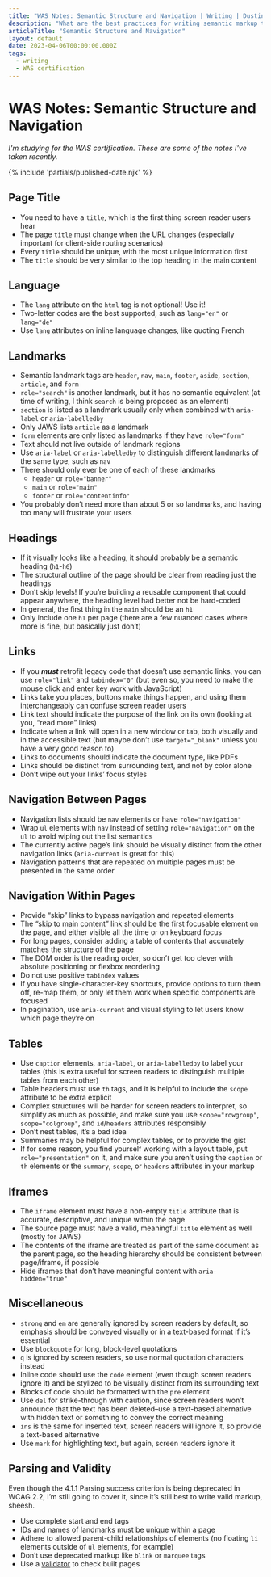```yaml
---
title: "WAS Notes: Semantic Structure and Navigation | Writing | Dustin Whisman"
description: "What are the best practices for writing semantic markup that is as accessible as possible?"
articleTitle: "Semantic Structure and Navigation"
layout: default
date: 2023-04-06T00:00:00.000Z
tags:
  - writing
  - WAS certification
---
```


# WAS Notes: Semantic Structure and Navigation

_I'm studying for the WAS certification. These are some of the notes I've taken recently._

{% include 'partials/published-date.njk' %}

## Page Title

- You need to have a `title`, which is the first thing screen reader users hear
- The page `title` must change when the URL changes (especially important for client-side routing scenarios)
- Every `title` should be unique, with the most unique information first
- The `title` should be very similar to the top heading in the main content

## Language

- The `lang` attribute on the `html` tag is not optional! Use it!
- Two-letter codes are the best supported, such as `lang="en"` or `lang="de"`
- Use `lang` attributes on inline language changes, like quoting French

## Landmarks

- Semantic landmark tags are `header`, `nav`, `main`, `footer`, `aside`, `section`, `article`, and `form`
- `role="search"` is another landmark, but it has no semantic equivalent (at time of writing, I think `search` is being proposed as an element)
- `section` is listed as a landmark usually only when combined with `aria-label` or `aria-labelledby`
- Only JAWS lists `article` as a landmark
- `form` elements are only listed as landmarks if they have `role="form"`
- Text should not live outside of landmark regions
- Use `aria-label` or `aria-labelledby` to distinguish different landmarks of the same type, such as `nav`
- There should only ever be one of each of these landmarks
  - `header` or `role="banner"`
  - `main` or `role="main"`
  - `footer` or `role="contentinfo"`
- You probably don’t need more than about 5 or so landmarks, and having too many will frustrate your users

## Headings

- If it visually looks like a heading, it should probably be a semantic heading (`h1`-`h6`)
- The structural outline of the page should be clear from reading just the headings
- Don’t skip levels! If you’re building a reusable component that could appear anywhere, the heading level had better not be hard-coded
- In general, the first thing in the `main` should be an `h1`
- Only include one `h1` per page (there are a few nuanced cases where more is fine, but basically just don’t)

## Links

- If you *****must***** retrofit legacy code that doesn’t use semantic links, you can use `role="link"` and `tabindex="0"` (but even so, you need to make the mouse click and enter key work with JavaScript)
- Links take you places, buttons make things happen, and using them interchangeably can confuse screen reader users
- Link text should indicate the purpose of the link on its own (looking at you, “read more” links)
- Indicate when a link will open in a new window or tab, both visually and in the accessible text (but maybe don’t use `target="_blank"` unless you have a very good reason to)
- Links to documents should indicate the document type, like PDFs
- Links should be distinct from surrounding text, and not by color alone
- Don’t wipe out your links’ focus styles

## Navigation Between Pages

- Navigation lists should be `nav` elements or have `role="navigation"`
- Wrap `ul` elements with `nav` instead of setting `role="navigation"` on the `ul` to avoid wiping out the list semantics
- The currently active page’s link should be visually distinct from the other navigation links (`aria-current` is great for this)
- Navigation patterns that are repeated on multiple pages must be presented in the same order

## Navigation Within Pages

- Provide “skip” links to bypass navigation and repeated elements
- The “skip to main content” link should be the first focusable element on the page, and either visible all the time or on keyboard focus
- For long pages, consider adding a table of contents that accurately matches the structure of the page
- The DOM order is the reading order, so don’t get too clever with absolute positioning or flexbox reordering
- Do not use positive `tabindex` values
- If you have single-character-key shortcuts, provide options to turn them off, re-map them, or only let them work when specific components are focused
- In pagination, use `aria-current` and visual styling to let users know which page they’re on

## Tables

- Use `caption` elements, `aria-label`, or `aria-labelledby` to label your tables (this is extra useful for screen readers to distinguish multiple tables from each other)
- Table headers must use `th` tags, and it is helpful to include the `scope` attribute to be extra explicit
- Complex structures will be harder for screen readers to interpret, so simplify as much as possible, and make sure you use `scope="rowgroup"`, `scope="colgroup"`, and `id`/`headers` attributes responsibly
- Don’t nest tables, it’s a bad idea
- Summaries may be helpful for complex tables, or to provide the gist
- If for some reason, you find yourself working with a layout table, put `role="presentation"` on it, and make sure you aren’t using the `caption` or `th` elements or the `summary`, `scope`, or `headers` attributes in your markup

## Iframes

- The `iframe` element must have a non-empty `title` attribute that is accurate, descriptive, and unique within the page
- The source page must have a valid, meaningful `title` element as well (mostly for JAWS)
- The contents of the iframe are treated as part of the same document as the parent page, so the heading hierarchy should be consistent between page/iframe, if possible
- Hide iframes that don’t have meaningful content with `aria-hidden="true"`

## Miscellaneous

- `strong` and `em` are generally ignored by screen readers by default, so emphasis should be conveyed visually or in a text-based format if it’s essential
- Use `blockquote` for long, block-level quotations
- `q` is ignored by screen readers, so use normal quotation characters instead
- Inline code should use the `code` element (even though screen readers ignore it) and be stylized to be visually distinct from its surrounding text
- Blocks of code should be formatted with the `pre` element
- Use `del` for strike-through with caution, since screen readers won’t announce that the text has been deleted–use a text-based alternative with hidden text or something to convey the correct meaning
- `ins` is the same for inserted text, screen readers will ignore it, so provide a text-based alternative
- Use `mark` for highlighting text, but again, screen readers ignore it

## Parsing and Validity

Even though the 4.1.1 Parsing success criterion is being deprecated in WCAG 2.2, I’m still going to cover it, since it’s still best to write valid markup, sheesh.

- Use complete start and end tags
- IDs and names of landmarks must be unique within a page
- Adhere to allowed parent-child relationships of elements (no floating `li` elements outside of `ul` elements, for example)
- Don’t use deprecated markup like `blink` or `marquee` tags
- Use a [validator](http://validator.w3.org/) to check built pages
